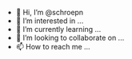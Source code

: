 - 👋 Hi, I’m @schroepn
- 👀 I’m interested in ...
- 🌱 I’m currently learning ...
- 💞️ I’m looking to collaborate on ...
- 📫 How to reach me ...

<!---
schroepn/schroepn is a ✨ special ✨ repository because its `README.md` (this file) appears on your GitHub profile.
You can click the Preview link to take a look at your changes.
--->
